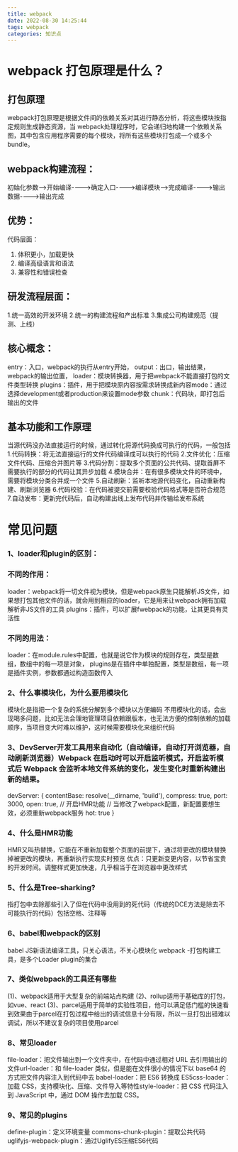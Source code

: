 ```yaml
---
title: webpack
date: 2022-08-30 14:25:44
tags: webpack
categories: 知识点
---
```

# webpack 打包原理是什么？
## 打包原理
webpack打包原理是根据文件间的依赖关系对其进行静态分析，将这些模块按指定规则生成静态资源，当 webpack处理程序时，它会递归地构建一个依赖关系图，其中包含应用程序需要的每个模块，将所有这些模块打包成一个或多个bundle。
## webpack构建流程：
初始化参数—>开始编译---->确定入口---->编译模块—>完成编译---->输出数据---->输出完成
## 优势：
代码层面：
1. 体积更小，加载更快
2. 编译高级语言和语法
3. 兼容性和错误检查
## 研发流程层面：
1.统一高效的开发环境
2.统一的构建流程和产出标准
3.集成公司构建规范（提测、上线）
## 核心概念：
entry：入口，webpack的执行从entry开始，
output：出口，输出结果，webpack的输出位置，
loader：模块转换器，用于把webpack不能直接打包的文件类型转换
plugins：插件，用于把模块原内容按需求转换成新内容mode：通过选择development或者production来设置mode参数
chunk：代码块，即打包后输出的文件
## 基本功能和工作原理
当源代码没办法直接运行的时候，通过转化将源代码换成可执行的代码，一般包括
1.代码转换：将无法直接运行的文件代码编译成可以执行的代码
2.文件优化：压缩文件代码、压缩合并图片等
3.代码分割：提取多个页面的公共代码、提取首屏不需要执行的部分的代码让其异步加载
4.模块合并：在有很多模块文件的环境中，需要将模块分类合并成一个文件
5.自动刷新：监听本地源代码变化，自动重新构建、刷新浏览器
6.代码校验：在代码被提交前需要校验代码格式等是否符合规范
7.自动发布：更新完代码后，自动构建出线上发布代码并传输给发布系统
# 常见问题
### 1、loader和plugin的区别：
### 不同的作用：
loader：webpack将一切文件视为模块，但是webpack原生只能解析JS文件，如果想打包其他文件的话，就会用到相应的loader，它是用来让webpack拥有加载解析非JS文件的工具
plugins：插件，可以扩展fwebpack的功能，让其更具有灵活性
### 不同的用法：
loader：在module.rules中配置，也就是说它作为模块的规则存在，类型是数组，数组中的每一项是对象，
plugins是在插件中单独配置，类型是数组，每一项是插件实例，参数都通过构造函数传入
### 2、什么事模块化，为什么要用模块化
模块化是指把一个复杂的系统分解到多个模块以方便编码
不用模块化的话，会出现喝多问题，比如无法合理地管理项目依赖跟版本，也无法方便的控制依赖的加载顺序，当项目变大时难以维护，这时候需要模块化来组织代码
### 3、DevServer开发工具用来自动化（自动编译，自动打开浏览器，自动刷新浏览器）Webpack 在启动时可以开启监听模式，开启监听模式后 Webpack 会监听本地文件系统的变化，发生变化时重新构建出新的结果。
devServer: {
    contentBase: resolve(__dirname, 'build'),
    compress: true,
    port: 3000,
    open: true,
    // 开启HMR功能
    // 当修改了webpack配置，新配置要想生效，必须重新webpack服务
    hot: true
  }
### 4、什么是HMR功能
HMR又叫热替换，它能在不重新加载整个页面的前提下，通过将更改的模块替换掉被更改的模块，再重新执行实现实时预览
优点：只更新变更内容，以节省宝贵的开发时间。调整样式更加快速，几乎相当于在浏览器中更改样式
### 5、什么是Tree-sharking?
指打包中去除那些引入了但在代码中没用到的死代码（传统的DCE方法是除去不可能执行的代码）包括空格、注释等
### 6、babel和webpack的区别
babel JS新语法编译工具，只关心语法，不关心模块化
webpack -打包构建工具，是多个Loader plugin的集合
### 7、类似webpack的工具还有哪些
(1)、webpack适用于大型复杂的前端站点构建
(2)、rollup适用于基础库的打包，如vue、react
(3)、parcel适用于简单的实验性项目，他可以满足低门槛的快速看到效果由于parcel在打包过程中给出的调试信息十分有限，所以一旦打包出错难以调试，所以不建议复杂的项目使用parcel
### 8、常见loader
file-loader：把文件输出到一个文件夹中，在代码中通过相对 URL 去引用输出的文件url-loader：和 file-loader 类似，但是能在文件很小的情况下以 base64 的方式把文件内容注入到代码中去
babel-loader：把 ES6 转换成 ES5css-loader：加载 CSS，支持模块化、压缩、文件导入等特性style-loader：把 CSS 代码注入到 JavaScript 中，通过 DOM 操作去加载 CSS。
### 9、常见的plugins
define-plugin：定义环境变量
commons-chunk-plugin：提取公共代码
uglifyjs-webpack-plugin：通过UglifyES压缩ES6代码